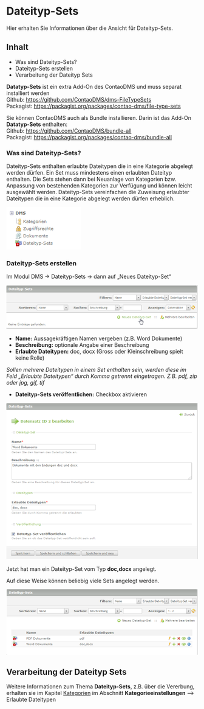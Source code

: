 # Dateityp-Sets

Hier erhalten Sie Informationen über die Ansicht für Dateityp-Sets.

## Inhalt
* Was sind Dateityp-Sets?
* Dateityp-Sets erstellen
* Verarbeitung der Dateityp Sets

**Datatyp-Sets** ist ein extra Add-On des ContaoDMS und muss separat installiert werden  
Github: https://github.com/ContaoDMS/dms-FileTypeSets  
Packagist: https://packagist.org/packages/contao-dms/file-type-sets

Sie können ContaoDMS auch als Bundle installieren. Darin ist das Add-On **Datatyp-Sets** enthalten:  
Github: https://github.com/ContaoDMS/bundle-all  
Packagist: https://packagist.org/packages/contao-dms/bundle-all

### Was sind Dateityp-Sets?
Dateityp-Sets enthalten erlaubte Dateitypen die in eine Kategorie abgelegt werden dürfen. Ein Set muss mindestens einen erlaubten Dateityp enthalten.
Die Sets stehen dann bei Neuanlage von Kategorien bzw. Anpassung von bestehenden Kategorien zur Verfügung und können leicht ausgewählt werden. Dateityp-Sets vereinfachen die Zuweisung erlaubter Dateitypen die in eine Kategorie abgelegt werden dürfen erheblich.

![Screenshot Backend Menü](../screenshot_backend_menu.png)

### Dateityp-Sets erstellen
Im Modul DMS → Dateityp-Sets → dann auf „Neues Dateityp-Set“


![Screenshot Neues Dateityp-Sets anlegen](screenshot_file_type_sets_new.png)


* **Name:** Aussagekräftigen Namen vergeben (z.B. Word Dokumente)
* **Beschreibung:** optionale Angabe einer Beschreibung
* **Erlaubte Dateitypen:** doc, docx (Gross oder Kleinschreibung spielt keine Rolle)

*Sollen mehrere Dateitypen in einem Set enthalten sein, werden diese im Feld „Erlaubte Dateitypen“ durch Komma getrennt eingetragen. Z.B. pdf, zip oder jpg, gif, tif*

* **Dateityp-Sets veröffentlichen:** Checkbox aktivieren

![Screenshot Dateityp-Sets konfigurieren](screenshot_file_type_sets_settings.png)

Jetzt hat man ein Dateityp-Set vom Typ **doc,docx** angelegt.

Auf diese Weise können beliebig viele Sets angelegt werden.

![Screenshot Dateityp-Sets Liste](screenshot_file_type_sets_list.png)


## Verarbeitung der Dateityp Sets

Weitere Informationen zum Thema **Dateityp-Sets**, z.B. über die Vererbung, erhalten sie im Kapitel [Kategorien](/manual/de/admin/views/categories.md) im Abschnitt **Kategorieeinstellungen** --> Erlaubte Dateitypen

